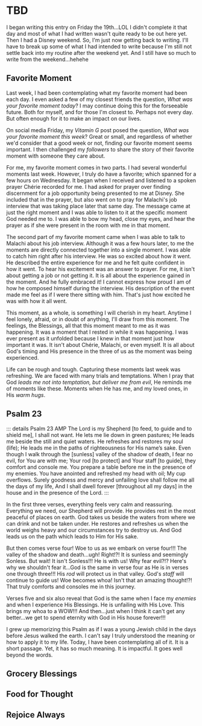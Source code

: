 # TBD

I began writing this entry on Friday the 19th...LOL I didn't complete it that day and most of what I had written wasn't quite ready to be out here yet. Then I had a Disney weekend. So, I'm just now getting back to writing. I'll have to break up some of what I had intended to write because I'm still not settle back into my routine after the weekend yet. And I still have so much to write from the weekend...hehehe

## Favorite Moment

Last week, I had been contemplating what my favorite moment had been each day. I even asked a few of my closest friends the question, *What was your favorite moment today*? I may continue doing this for the forseeable future. Both for myself, and for those I'm closest to. Perhaps not every day. But often enough for it to make an impact on our lives.

On social media Friday, my *Vitamin G* post posed the question, *What was your favorite moment this week*? Great or small, and regardless of whether we'd consider that a good week or not, finding our favorite moment seems important. I then challenged my *followers* to share the story of their favorite moment with someone they care about.

For me, my favorite moment comes in two parts. I had several wonderful moments last week. However, I truly do have a favorite; which spanned for a few hours on Wednesday. It began when I received and listened to a spoken prayer Chérie recorded for me. I had asked for prayer over finding discernment for a job opportunity being presented to me at Disney. She included that in the prayer, but also went on to pray for Malachi's job interview that was taking place later that same day. The message came at just the right moment and I was able to listen to it at the specific moment God needed me to. I was able to bow my head, close my eyes, and hear the prayer as if she were present in the room with me in that moment.

The second part of my favorite moment came when I was able to talk to Malachi about his job interview. Although it was a few hours later, to me the moments are directly connected together into a single moment. I was able to catch him right after his interview. He was so excited about how it went. He described the entire experience for me and he felt quite confident in how it went. To hear his excitement was an answer to prayer. For me, it isn't about getting a job or not getting it. It is all about the experience gained in the moment. And he fully embraced it! I cannot express how proud I am of how he composed himself during the interview. His description of the event made me feel as if I were there sitting with him. That's just how excited he was with how it all went.

This moment, as a whole, is something I will cherish in my heart. Anytime I feel lonely, afraid, or in doubt of anything, I'll draw from this moment. The feelings, the Blessings, all that this moment meant to me as it was happening. It was a moment that I rested in while it was happening. I was ever present as it unfolded because I knew in that moment just how important it was. It isn't about Chérie, Malachi, or even myself. It is all about God's timing and His presence in the three of us as the moment was being experienced.

Life can be rough and tough. Capturing these moments last week was refreshing. We are faced with many trials and temptations. When I pray that God *leads me not into temptation, but deliver me from evil*, He reminds me of moments like these. Moments when He has me, and my loved ones, in His *warm hugs*.

## Psalm 23

::: details Psalm 23 AMP
The Lord is my Shepherd [to feed, to guide and to shield me], I shall not want. He lets me lie down in green pastures; He leads me beside the still and quiet waters. He refreshes and restores my soul (life); He leads me in the paths of righteousness for His name’s sake. Even though I walk through the [sunless] valley of the shadow of death, I fear no evil, for You are with me; Your rod [to protect] and Your staff [to guide], they comfort and console me. You prepare a table before me in the presence of my enemies. You have anointed and refreshed my head with oil; My cup overflows. Surely goodness and mercy and unfailing love shall follow me all the days of my life, And I shall dwell forever [throughout all my days] in the house and in the presence of the Lord.
:::

In the first three verses, everything feels very calm and reassuring. Everything we need, our Shepherd will provide. He provides rest in the most peaceful of places on earth. God takes us beside the waters from where we can drink and not be taken under. He restores and refreshes us when the world weighs heavy and our circumstances try to destroy us. And God leads us on the path which leads to Him for His sake.

But then comes verse four! Woe to us as we embark on verse four!!! The valley of the shadow and death...ugh! Right!?! It is sunless and seemingly Sonless. But wait! It isn't Sonless!!! He is with us! Why fear evil?!? Here's why we shouldn't fear it...God is the same in verse four as He is in verses one through three!!! His *rod* will protect us in that valley. God's *staff* will continue to guide us! Woe becomes whoa! Isn't that an amazing thought!?! That truly comforts and consoles me in this journey.

Verses five and six also reveal that God is the same when I face my *enemies* and when I experience His Blessings. He is unfailing with His Love. This brings my whoa to a WOW!!! And then...just when I think it can't get any better...we get to spend eternity with God in His house forever!!!

I grew up memorizing this Psalm as if I was a young Jewish child in the days before Jesus walked the earth. I can't say I truly understood the meaning or how to apply it to my life. Today, I have been contemplating all of it. It is a short passage. Yet, it has so much meaning. It is impactful. It goes well beyond the words.

## Grocery Blessings

## Food for Thought

## Rejoice Always
